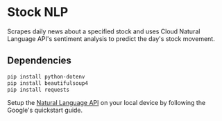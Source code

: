 
# Stock NLP

Scrapes daily news about a specified stock and uses Cloud Natural Language API's sentiment analysis to predict the day's stock movement.  

## Dependencies

```bash
pip install python-dotenv
pip install beautifulsoup4
pip install requests
```

Setup the [Natural Language API](https://cloud.google.com/natural-language/docs/setup) on your local device by following the Google's quickstart guide.
